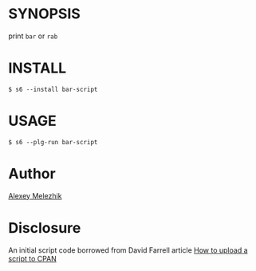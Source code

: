 # SYNOPSIS

print `bar` or `rab`

# INSTALL

    $ s6 --install bar-script

# USAGE

    $ s6 --plg-run bar-script


# Author

[Alexey Melezhik](melezhik@gmail.com)

# Disclosure

An initial script code borrowed from David Farrell article [How to upload a script to CPAN](http://perltricks.com/article/how-to-upload-a-script-to-cpan/)


